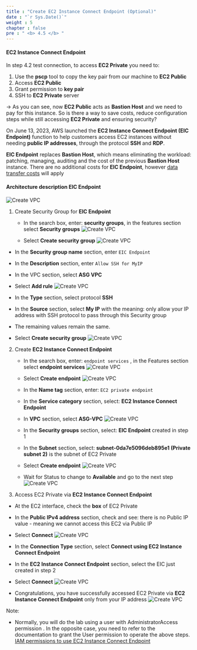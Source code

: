 ```yaml
---
title : "Create EC2 Instance Connect Endpoint (Optional)"
date : "`r Sys.Date()`"
weight : 5
chapter : false
pre : " <b> 4.5 </b> "
---
```


#### EC2 Instance Connect Endpoint

In step 4.2 test connection, to access **EC2 Private** you need to:
1. Use the **pscp** tool to copy the key pair from our machine to **EC2 Public**
2. Access **EC2 Public**
3. Grant permission to **key pair**
4. SSH to **EC2 Private** server

-> As you can see, now **EC2 Public** acts as **Bastion Host** and we need to pay for this instance. So is there a way to save costs, reduce configuration steps while still accessing **EC2 Private** and ensuring security?

On June 13, 2023, AWS launched the **EC2 Instance Connect Endpoint (EIC Endpoint)** function to help customers access EC2 instances without needing **public IP addresses**, through the protocol **SSH** and **RDP**.

**EIC Endpoint** replaces **Bastion Host**, which means eliminating the workload: patching, managing, auditing and the cost of the previous **Bastion Host** instance. There are no additional costs for **EIC Endpoint**, however [data transfer costs](https://000034.awsstudygroup.com/en/8-data-transfer-overview/) will apply

#### Architecture description **EIC Endpoint**

![Create VPC](/.images/4-CreateEc2Server/4.5-eic/0001.png?featherlight=false&width=90pc)

1. Create Security Group for **EIC Endpoint**

   - In the search box, enter: **security groups**, in the features section select **Security groups**
 ![Create VPC](/.images/4-CreateEc2Server/4.5-eic/0002.png?featherlight=false&width=90pc)

   - Select **Create security group**
 ![Create VPC](/.images/4-CreateEc2Server/4.5-eic/0003.png?featherlight=false&width=90pc)

  - In the **Security group name** section, enter ``EIC Endpoint``
  - In the **Description** section, enter ``Allow SSH for MyIP``
  - In the VPC section, select **ASG VPC**
  - Select **Add rule**
 ![Create VPC](/.images/4-CreateEc2Server/4.5-eic/0004.png?featherlight=false&width=90pc)

  - In the **Type** section, select protocol **SSH**
  - In the **Source** section, select **My IP** with the meaning: only allow your IP address with SSH protocol to pass through this Security group
  - The remaining values ​​remain the same.
  - Select **Create security group**
 ![Create VPC](/.images/4-CreateEc2Server/4.5-eic/0005.png?featherlight=false&width=90pc)

2. Create **EC2 Instance Connect Endpoint**

   - In the search box, enter: ``endpoint services`` , in the Features section select **endpoint services**
 ![Create VPC](/.images/4-CreateEc2Server/4.5-eic/0006.png?featherlight=false&width=90pc)

   - Select **Create endpoint**
 ![Create VPC](/.images/4-CreateEc2Server/4.5-eic/0007.png?featherlight=false&width=90pc)

   - In the **Name tag** section, enter: ``EC2 private endpoint``
   - In the **Service category** section, select: **EC2 Instance Connect Endpoint**
   - In **VPC** section, select **ASG-VPC**
 ![Create VPC](/.images/4-CreateEc2Server/4.5-eic/0008.png?featherlight=false&width=90pc)

   - In the **Security groups** section, select: **EIC Endpoint** created in step 1
   - In the **Subnet** section, select: **subnet-0da7e5096deb895e1 (Private subnet 2)** is the subnet of EC2 Private
   - Select **Create endpoint**
 ![Create VPC](/.images/4-CreateEc2Server/4.5-eic/0009.png?featherlight=false&width=90pc)

   - Wait for Status to change to **Available** and go to the next step
![Create VPC](/.images/4-CreateEc2Server/4.5-eic/00010.png?featherlight=false&width=90pc)

3. Access EC2 Private via **EC2 Instance Connect Endpoint**

- At the EC2 interface, check the **box** of EC2 Private
- In the **Public IPv4 address** section, check and see: there is no Public IP value - meaning we cannot access this EC2 via Public IP
- Select **Connect**
 ![Create VPC](/.images/4-CreateEc2Server/4.5-eic/00011.png?featherlight=false&width=90pc)

- In the **Connection Type** section, select **Connect using EC2 Instance Connect Endpoint**
- In the **EC2 Instance Connect Endpoint** section, select the EIC just created in step 2
- Select **Connect**
 ![Create VPC](/.images/4-CreateEc2Server/4.5-eic/00012.png?featherlight=false&width=90pc)

- Congratulations, you have successfully accessed EC2 Private via **EC2 Instance Connect Endpoint** only from your IP address
 ![Create VPC](/.images/4-CreateEc2Server/4.5-eic/00013.png?featherlight=false&width=90pc)

Note:
- Normally, you will do the lab using a user with AdministratorAccess permission . In the opposite case, you need to refer to the documentation to grant the User permission to operate the above steps. [IAM permissions to use EC2 Instance Connect Endpoint](https://docs.aws.amazon.com/AWSEC2/latest/WindowsGuide/permissions-for-ec2-instance-connect-endpoint.html)